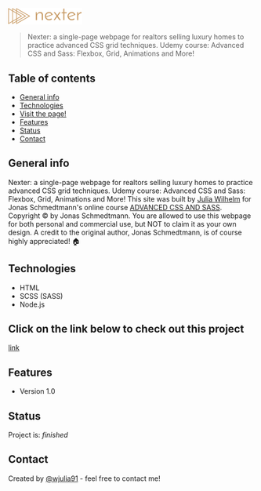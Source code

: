 <img src="/img/logo.png" alt="Nexter logo" width="30%">
<!-- -->
<!-- -->

> Nexter: a single-page webpage for realtors selling luxury homes to practice advanced CSS grid techniques. Udemy course: Advanced CSS and Sass: Flexbox, Grid, Animations and More!

## Table of contents
* [General info](#general-info)
* [Technologies](#technologies)
* [Visit the page!](#Click-on-the-link-below-to-check-out-this-project)
* [Features](#features)
* [Status](#status)
* [Contact](#contact)

## General info
Nexter: a single-page webpage for realtors selling luxury homes to practice advanced CSS grid techniques. Udemy course: Advanced CSS and Sass: Flexbox, Grid, Animations and More!
This site was built by <a href="https://www.linkedin.com/in/wjulia91/">Julia Wilhelm</a> for Jonas Schmedtmann's online course <a href="https://www.udemy.com/course/advanced-css-and-sass/?couponCode=LAUNCHSITE4">ADVANCED CSS AND SASS</a>. Copyright © by Jonas Schmedtmann. You are allowed to use this webpage for both personal and commercial use, but NOT to claim it as your own design. A credit to the original author, Jonas Schmedtmann, is of course highly appreciated! 🏠

## Technologies
* HTML
* SCSS (SASS)
* Node.js

## Click on the link below to check out this project
<a href="https://nexter-by-julia-wilhelm.firebaseapp.com/">link</a>

## Features
* Version 1.0

## Status
Project is: _finished_

## Contact
Created by [@wjulia91](https://www.linkedin.com/in/wjulia91/) - feel free to contact me!